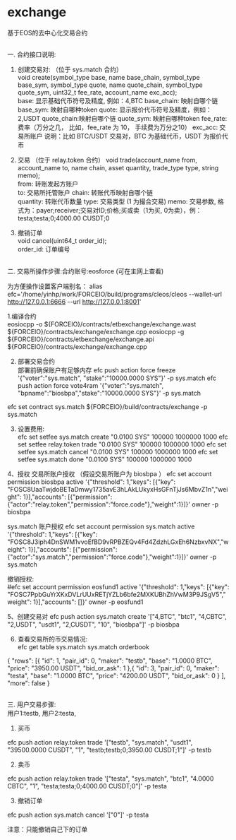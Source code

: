 # exchange
基于EOS的去中心化交易合约<br>

##
一. 合约接口说明:
1. 创建交易对:  （位于 sys.match 合约）   
void create(symbol_type base, name base_chain, symbol_type base_sym, symbol_type quote, name quote_chain, symbol_type quote_sym, uint32_t fee_rate, account_name exc_acc);    
base:       显示基础代币符号及精度, 例如：4,BTC
base_chain: 映射自哪个链    
base_sym:   映射自哪种token
quote:	   显示报价代币符号及精度，例如：2,USDT
quote_chain:映射自哪个链
quote_sym:  映射自哪种token
fee_rate:   费率（万分之几， 比如，fee_rate 为 10， 手续费为万分之10）
exc_acc:    交易所账户
说明：比如 BTC/USDT 交易对，BTC 为基础代币，USDT 为报价代币    

2. 交易 （位于 relay.token 合约）
void trade(account_name from, account_name to, name chain, asset quantity, trade_type type, string memo);   
from: 	转账发起方账户    
to:      交易所托管账户
chain: 	转账代币映射自哪个链  
quantity: 转账代币数量
type:    交易类型 (1 为撮合交易)
memo:    交易参数, 格式为：payer;receiver;交易对ID;价格;买或卖（1为买, 0为卖），例： testa;testa;0;4000.00 CUSDT;0

3. 撤销订单  
void cancel(uint64_t order_id);    
order_id: 订单编号  


##
二. 交易所操作步骤:合约账号:eosforce (可在主网上查看)

为方便操作设置客户端别名：
alias efc='/home/yinhp/work/FORCEIO/build/programs/cleos/cleos --wallet-url http://127.0.0.1:6666 --url http://127.0.0.1:8001'

1.编译合约      
eosiocpp -o ${FORCEIO}/contracts/etbexchange/exchange.wast  ${FORCEIO}/contracts/exchange/exchange.cpp
eosiocpp -g ${FORCEIO}/contracts/etbexchange/exchange.api  ${FORCEIO}/contracts/exchange/exchange.cpp

2. 部署交易合约  
部署前确保账户有足够内存
efc push action force freeze '{"voter":"sys.match", "stake":"10000.0000 SYS"}' -p sys.match
efc push action force vote4ram '{"voter":"sys.match", "bpname":"biosbpa","stake":"10000.0000 SYS"}' -p sys.match  

efc set contract sys.match ${FORCEIO}/build/contracts/exchange -p sys.match

3. 设置费用:  
efc set setfee sys.match create "0.0100 SYS" 100000 1000000 1000
efc set setfee relay.token trade "0.0100 SYS" 100000 1000000 1000
efc set setfee sys.match cancel "0.0100 SYS" 100000 1000000 1000
efc set setfee sys.match done "0.0100 SYS" 100000 1000000 1000

4、授权 
交易所账户授权 （假设交易所账户为 biosbpa ）
efc set account permission biosbpa active '{"threshold": 1,"keys": [{"key": "FOSC8UaaTwjdoBETaDmwy1735avE3hLAkLUkyxHsGFnTjJs6MbvZ1n","weight": 1}],"accounts": [{"permission":{"actor":"relay.token","permission":"force.code"},"weight":1}]}' owner -p biosbpa

sys.match 账户授权
efc set account permission sys.match active '{"threshold": 1,"keys": [{"key": "FOSC8J3iph4DnSWM1vvoEfBD9vRPBZEQv4Fd4ZdzhLGxEh6NzbxvNX","weight": 1}],"accounts": [{"permission":{"actor":"sys.match","permission":"force.code"},"weight":1}]}' owner -p sys.match

撤销授权:  
#efc set account permission eosfund1 active '{"threshold": 1,"keys": [{"key": "FOSC7PpbGuYrXKxDVLrUUxRETjYZLb6bfe2MXKUBhZhVwM3P9JSgV5","weight": 1}],"accounts": []}' owner -p eosfund1     

5、创建交易对
efc push action sys.match create '["4,BTC", "btc1", "4,CBTC", "2,USDT", "usdt1", "2,CUSDT", "10", "biosbpa"]' -p biosbpa

6. 查看交易所的币交易情况:     
efc get table sys.match sys.match orderbook       

{
  "rows": [{
      "id": 1,
      "pair_id": 0,
      "maker": "testb",
      "base": "1.0000 BTC",
      "price": "3950.00 USDT",
      "bid_or_ask": 1
    },{
      "id": 3,
      "pair_id": 0,
      "maker": "testa",
      "base": "1.0000 BTC",
      "price": "4200.00 USDT",
      "bid_or_ask": 0
    }
  ],
  "more": false
}


##
三. 用户交易步骤:  
用户1:testb, 用户2:testa, 

1. 买币           

efc push action relay.token trade '["testb", "sys.match", "usdt1", "39500.0000 CUSDT", "1", "testb;testb;0;3950.00 CUSDT;1"]' -p testb

2. 卖币   

efc push action relay.token trade '["testa", "sys.match", "btc1", "4.0000 CBTC", "1", "testa;testa;0;4000.00 CUSDT;0"]' -p testa

3. 撤销订单     

efc push action sys.match cancel '["0"]' -p testa

注意：只能撤销自己下的订单

